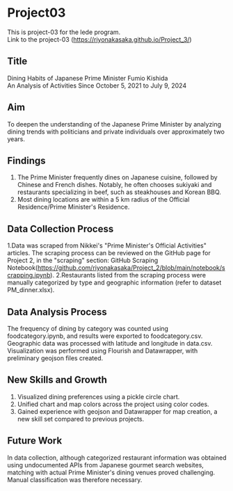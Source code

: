 # Project03
This is project-03 for the lede program.
<br>
Link to the project-03 (https://riyonakasaka.github.io/Project_3/)

## Title
Dining Habits of Japanese Prime Minister Fumio Kishida
<br>
An Analysis of Activities Since October 5, 2021 to July 9, 2024

## Aim
To deepen the understanding of the Japanese Prime Minister by analyzing dining trends with politicians and private individuals over approximately two years.

## Findings
1. The Prime Minister frequently dines on Japanese cuisine, followed by Chinese and French dishes. Notably, he often chooses sukiyaki and restaurants specializing in beef, such as steakhouses and Korean BBQ.
2. Most dining locations are within a 5 km radius of the Official Residence/Prime Minister's Residence.

## Data Collection Process
1.Data was scraped from Nikkei's "Prime Minister's Official Activities" articles. The scraping process can be reviewed on the GitHub page for Project 2, in the "scraping" section: GitHub Scraping Notebook(https://github.com/riyonakasaka/Project_2/blob/main/notebook/scrapping.ipynb).
2.Restaurants listed from the scraping process were manually categorized by type and geographic information (refer to dataset PM_dinner.xlsx).

## Data Analysis Process
The frequency of dining by category was counted using foodcategory.ipynb, and results were exported to foodcategory.csv. Geographic data was processed with latitude and longitude in data.csv. Visualization was performed using Flourish and Datawrapper, with preliminary geojson files created.

## New Skills and Growth
1. Visualized dining preferences using a pickle circle chart.
2. Unified chart and map colors across the project using color codes.
3. Gained experience with geojson and Datawrapper for map creation, a new skill set compared to previous projects.

## Future Work
In data collection, although categorized restaurant information was obtained using undocumented APIs from Japanese gourmet search websites, matching with actual Prime Minister's dining venues proved challenging. Manual classification was therefore necessary.
